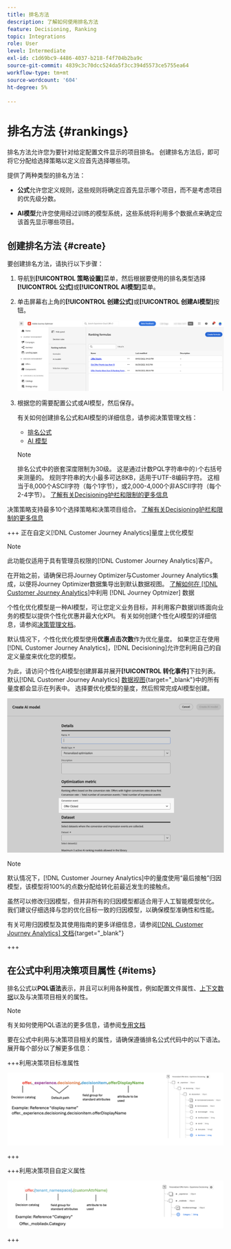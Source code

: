 ```yaml
---
title: 排名方法
description: 了解如何使用排名方法
feature: Decisioning, Ranking
topic: Integrations
role: User
level: Intermediate
exl-id: c1d69bc9-4486-4037-b218-f4f704b2ba9c
source-git-commit: 4839c3c70dcc524da5f3cc394d5573ce5755ea64
workflow-type: tm+mt
source-wordcount: '604'
ht-degree: 5%

---
```


# 排名方法 {#rankings}

排名方法允许您为要针对给定配置文件显示的项目排名。 创建排名方法后，即可将它分配给选择策略以定义应首先选择哪些项。

提供了两种类型的排名方法：

* **公式**&#x200B;允许您定义规则，这些规则将确定应首先显示哪个项目，而不是考虑项目的优先级分数。

* **AI模型**&#x200B;允许您使用经过训练的模型系统，这些系统将利用多个数据点来确定应该首先显示哪些项目。

## 创建排名方法 {#create}

要创建排名方法，请执行以下步骤：

1. 导航到&#x200B;**[!UICONTROL 策略设置]**&#x200B;菜单，然后根据要使用的排名类型选择&#x200B;**[!UICONTROL 公式]**&#x200B;或&#x200B;**[!UICONTROL AI模型]**&#x200B;菜单。

1. 单击屏幕右上角的&#x200B;**[!UICONTROL 创建公式]**&#x200B;或&#x200B;**[!UICONTROL 创建AI模型]**&#x200B;按钮。

   ![](assets/ranking-create.png)

1. 根据您的需要配置公式或AI模型，然后保存。

   有关如何创建排名公式和AI模型的详细信息，请参阅决策管理文档：

   * [排名公式](exd-ranking-formulas.md)
   * [AI 模型](../offers/ranking/ai-models.md)

   >[!NOTE]
   >
   >排名公式中的嵌套深度限制为30级。 这是通过计数PQL字符串中的`)`个右括号来测量的。 规则字符串的大小最多可达8KB，适用于UTF-8编码字符。 这相当于8,000个ASCII字符（每个1字节），或2,000-4,000个非ASCII字符（每个2-4字节）。 [了解有关Decisioning护栏和限制的更多信息](gs-experience-decisioning.md#guardrails)

决策策略支持最多10个选择策略和决策项目组合。 [了解有关Decisioning护栏和限制的更多信息](gs-experience-decisioning.md#guardrails)

+++ 正在自定义[!DNL Customer Journey Analytics]量度上优化模型

>[!NOTE]
>
>此功能仅适用于具有管理员权限的[!DNL Customer Journey Analytics]客户。
>
>在开始之前，请确保已将Journey Optimizer与Customer Journey Analytics集成，以便将Journey Optimizer数据集导出到默认数据视图。 [了解如何在 [!DNL Customer Journey Analytics]](../reports/cja-ajo.md)中利用 [!DNL Journey Optmizer] 数据

个性化优化模型是一种AI模型，可让您定义业务目标，并利用客户数据训练面向业务的模型以提供个性化优惠并最大化KPI。 有关如何创建个性化AI模型的详细信息，请参阅[决策管理文档](../offers/ranking/personalized-optimization-model.md)。

默认情况下，个性化优化模型使用&#x200B;**优惠点击次数**&#x200B;作为优化量度。 如果您正在使用[!DNL Customer Journey Analytics]，[!DNL Decisioning]允许您利用自己的自定义量度来优化您的模型。

为此，请访问个性化AI模型创建屏幕并展开&#x200B;**[!UICONTROL 转化事件]**&#x200B;下拉列表。 默认[!DNL Customer Journey Analytics] [数据视图](https://experienceleague.adobe.com/zh-hans/docs/analytics-platform/using/cja-dataviews/data-views){target="_blank"}中的所有量度都会显示在列表中。 选择要优化模型的量度，然后照常完成AI模型创建。

![](assets/ai-ranking-custom-metrics.png)

>[!NOTE]
>
>默认情况下，[!DNL Customer Journey Analytics]中的量度使用“最后接触”归因模型，该模型将100%的点数分配给转化前最近发生的接触点。
>
>虽然可以修改归因模型，但并非所有的归因模型都适合用于人工智能模型优化。 我们建议仔细选择与您的优化目标一致的归因模型，以确保模型准确性和性能。
>
>有关可用归因模型及其使用指南的更多详细信息，请参阅[[!DNL Customer Journey Analytics] 文档](https://experienceleague.adobe.com/zh-hans/docs/analytics-platform/using/cja-dataviews/component-settings/attribution){target="_blank"}

+++

## 在公式中利用决策项目属性 {#items}

排名公式以&#x200B;**PQL语法**&#x200B;表示，并且可以利用各种属性，例如配置文件属性、[上下文数据](context-data.md)以及与决策项目相关的属性。

>[!NOTE]
>
>有关如何使用PQL语法的更多信息，请参阅[专用文档](https://experienceleague.adobe.com/docs/experience-platform/segmentation/pql/overview.html?lang=zh-Hans)

要在公式中利用与决策项目相关的属性，请确保遵循排名公式代码中的以下语法。 展开每个部分以了解更多信息：

+++利用决策项目标准属性

![](assets/formula-attribute.png)

+++

+++利用决策项目自定义属性

![](assets/formula-attribute-custom.png)

+++
